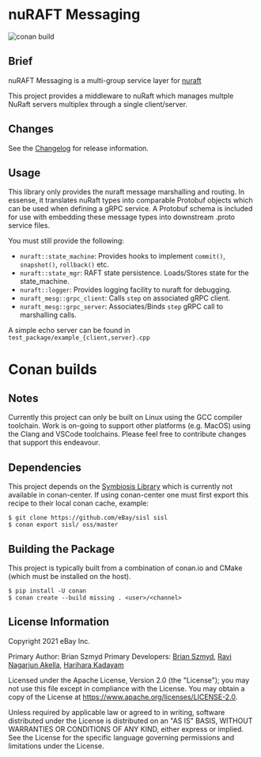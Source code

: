 # nuRAFT Messaging
![conan build](https://github.com/ebay/nuraft_mesg/actions/workflows/build_with_conan.yml/badge.svg)

## Brief

nuRAFT Messaging is a multi-group service layer for [nuraft](https://github.com/eBay/nuraft)

This project provides a middleware to nuRaft which manages multple NuRaft servers multiplex through a single client/server.

## Changes

See the [Changelog](CHANGELOG.md) for release information.

## Usage

This library only provides the nuraft message marshalling and routing. In essense, it translates nuRaft types into comparable
Protobuf objects which can be used when defining a gRPC service. A Protobuf schema is included for use
with embedding these message types into downstream .proto service files.

You must still provide the following:

* `nuraft::state_machine`: Provides hooks to implement `commit()`, `snapshot()`, `rollback()` etc.
* `nuraft::state_mgr`: RAFT state persistence. Loads/Stores state for the state_machine.
* `nuraft::logger`: Provides logging facility to nuraft for debugging.
* `nuraft_mesg::grpc_client`: Calls `step` on associated gRPC client.
* `nuraft_mesg::grpc_server`: Associates/Binds `step` gRPC call to marshalling calls.

A simple echo server can be found in `test_package/example_{client,server}.cpp`

# Conan builds

## Notes

Currently this project can only be built on Linux using the GCC compiler toolchain. Work is on-going to support other
platforms (e.g. MacOS) using the Clang and VSCode toolchains. Please feel free to contribute changes that support this
endeavour.

## Dependencies

This project depends on the [Symbiosis Library](https://github.com/eBay/sisl) which is currently not available
in conan-center. If using conan-center one must first export this recipe to their local conan cache, example:
```
$ git clone https://github.com/eBay/sisl sisl
$ conan export sisl/ oss/master
```

## Building the Package

This project is typically built from a combination of conan.io and CMake (which must be installed on the host).
```
$ pip install -U conan
$ conan create --build missing . <user>/<channel>
```

## License Information
Copyright 2021 eBay Inc.

Primary Author: Brian Szmyd
Primary Developers: [Brian Szmyd](https://github.com/szmyd), [Ravi Nagarjun Akella](https://github.com/raakella1), [Harihara Kadayam](https://github.com/hkadayam)

Licensed under the Apache License, Version 2.0 (the "License"); you may not use this file except in compliance with the License. You may obtain a copy of the License at https://www.apache.org/licenses/LICENSE-2.0.

Unless required by applicable law or agreed to in writing, software distributed under the License is distributed on an "AS IS" BASIS, WITHOUT WARRANTIES OR CONDITIONS OF ANY KIND, either express or implied. See the License for the specific language governing permissions and limitations under the License.
